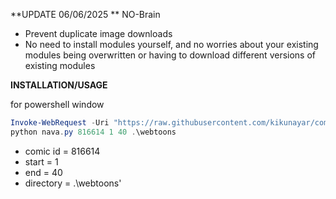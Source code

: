 
**UPDATE 06/06/2025 ** NO-Brain
+ Prevent duplicate image downloads
+ No need to install modules yourself, and no worries about your existing modules being overwritten or having to download different versions of existing modules


**INSTALLATION/USAGE**

for powershell window
```ps1
Invoke-WebRequest -Uri "https://raw.githubusercontent.com/kikunayar/comic.naver-downloader/main/nava.py" -OutFile nava.py
python nava.py 816614 1 40 .\webtoons
```
- comic id = 816614
- start = 1
- end = 40
- directory = .\webtoons'



